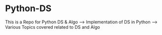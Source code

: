 # Python-DS
This is a Repo for Python DS &amp; Algo
--> Implementation of DS in Python
--> Various Topics covered related to DS and Algo

